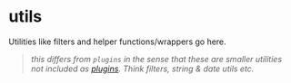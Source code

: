  # utils

Utilities like filters and helper functions/wrappers go here.

> _this differs from `plugins` in the sense that these are smaller utilities not included as [plugins](https://vuejs.org/v2/guide/plugins.html). Think filters, string & date utils etc._
